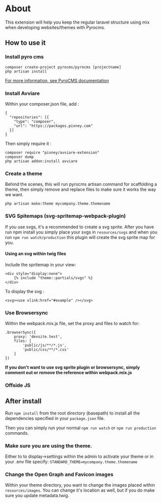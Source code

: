 # About

This extension will help you keep the regular laravel structure using mix
when developing websites/themes with Pyrocms.


## How to use it

### Install pyro cms
```
composer create-project pyrocms/pyrocms [projectname]
php artisan install
```

[For more information, see PyroCMS documentation](https://pyrocms.com/documentation/pyrocms/3.7/getting-started/installation)



### Install Avviare

Within your composer.json file, add :
```
{
  "repositories": [{
    "type": "composer",
    "url": "https://packages.pixney.com"
  }]
}
```

Then simply require it : 

```
composer require "pixney/avviare-extension"
composer dump
php artisan addon:install avviare
``` 

### Create a theme
Behind the scenes, this will run pyrocms artisan command for scaffolding a theme, then simply remove and replace files to make sure it works the way we want.
```
php artisan make:theme mycompany.theme.themename
``` 


### SVG Spitemaps (svg-spritemap-webpack-plugin)
If you use svgs, it's a recommended to create a svg sprite. After you have run npm install you simply place your svgs in `resources/svgs` and when you run `npm run watch/production` this plugin will create the svg sprite map for you.


#### Using an svg within twig files
Include the spritemap in your view:
```
<div style="display:none">
	{% include "theme::partials/svgs" %}
</div>
```

To display the svg :

```
<svg><use xlink:href="#example" /></svg>
```

### Use Browsersync
Within the webpack.mix.js file, set the proxy and files to watch for:

```
.browserSync({
    proxy: 'devsite.test',
    files: [
        'public/js/**/*.js',
        'public/css/**/*.css'
    ]
})
```


**If you don't want to use svg sprite plugin or browsersync, simply comment out or remove the reference within webpack.mix.js**


### Offside JS


## After install

Run `npm install` from the root directory (basepath) to install all the dependencies specified in your `package.json` file.

Then you can simply run your normal `npm run watch` or `npm run production` commands.

### Make sure you are using the theme.
Either to to display->settings within the admin to activate your theme or in your .env file specify:
`STANDARD_THEME=mycompany.theme.themename`

### Change the Open Graph and Favicon images
Within your theme directory, you want to change the images placed within `resources/images`. You can change it's location as well, but if you do make sure you update metadata.twig.

